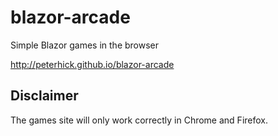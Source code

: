 # blazor-arcade
Simple Blazor games in the browser

http://peterhick.github.io/blazor-arcade

## Disclaimer
The games site will only work correctly in Chrome and Firefox.
